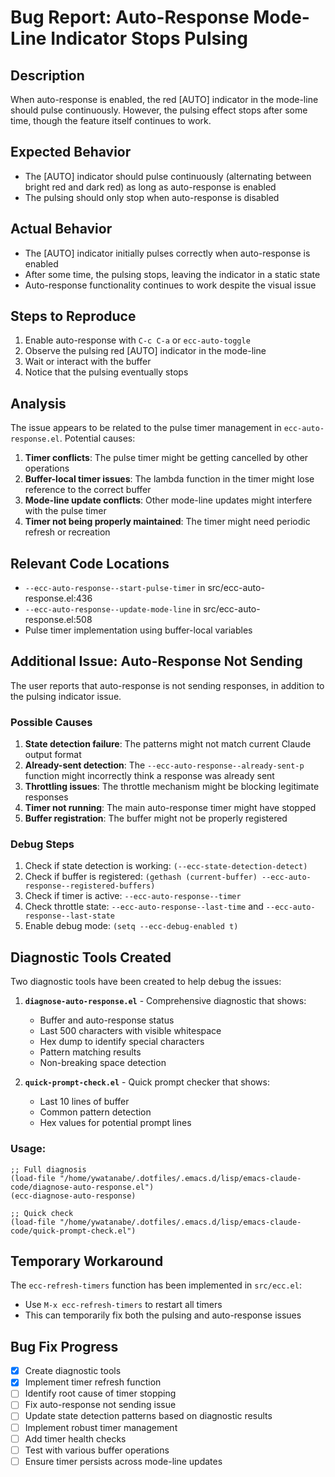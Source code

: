 <!-- ---
!-- Timestamp: 2025-05-31 07:31:00
!-- Author: ywatanabe
!-- File: /home/ywatanabe/.dotfiles/.emacs.d/lisp/emacs-claude-code/project_management/bug_reports/bug-report-auto-response-indicator-stops-pulsing.md
!-- --- -->

# Bug Report: Auto-Response Mode-Line Indicator Stops Pulsing

## Description
When auto-response is enabled, the red [AUTO] indicator in the mode-line should pulse continuously. However, the pulsing effect stops after some time, though the feature itself continues to work.

## Expected Behavior
- The [AUTO] indicator should pulse continuously (alternating between bright red and dark red) as long as auto-response is enabled
- The pulsing should only stop when auto-response is disabled

## Actual Behavior
- The [AUTO] indicator initially pulses correctly when auto-response is enabled
- After some time, the pulsing stops, leaving the indicator in a static state
- Auto-response functionality continues to work despite the visual issue

## Steps to Reproduce
1. Enable auto-response with `C-c C-a` or `ecc-auto-toggle`
2. Observe the pulsing red [AUTO] indicator in the mode-line
3. Wait or interact with the buffer
4. Notice that the pulsing eventually stops

## Analysis
The issue appears to be related to the pulse timer management in `ecc-auto-response.el`. Potential causes:

1. **Timer conflicts**: The pulse timer might be getting cancelled by other operations
2. **Buffer-local timer issues**: The lambda function in the timer might lose reference to the correct buffer
3. **Mode-line update conflicts**: Other mode-line updates might interfere with the pulse timer
4. **Timer not being properly maintained**: The timer might need periodic refresh or recreation

## Relevant Code Locations
- `--ecc-auto-response--start-pulse-timer` in src/ecc-auto-response.el:436
- `--ecc-auto-response--update-mode-line` in src/ecc-auto-response.el:508
- Pulse timer implementation using buffer-local variables

## Additional Issue: Auto-Response Not Sending

The user reports that auto-response is not sending responses, in addition to the pulsing indicator issue.

### Possible Causes
1. **State detection failure**: The patterns might not match current Claude output format
2. **Already-sent detection**: The `--ecc-auto-response--already-sent-p` function might incorrectly think a response was already sent
3. **Throttling issues**: The throttle mechanism might be blocking legitimate responses
4. **Timer not running**: The main auto-response timer might have stopped
5. **Buffer registration**: The buffer might not be properly registered

### Debug Steps
1. Check if state detection is working: `(--ecc-state-detection-detect)`
2. Check if buffer is registered: `(gethash (current-buffer) --ecc-auto-response--registered-buffers)`
3. Check if timer is active: `--ecc-auto-response--timer`
4. Check throttle state: `--ecc-auto-response--last-time` and `--ecc-auto-response--last-state`
5. Enable debug mode: `(setq --ecc-debug-enabled t)`

## Diagnostic Tools Created

Two diagnostic tools have been created to help debug the issues:

1. **`diagnose-auto-response.el`** - Comprehensive diagnostic that shows:
   - Buffer and auto-response status
   - Last 500 characters with visible whitespace
   - Hex dump to identify special characters
   - Pattern matching results
   - Non-breaking space detection

2. **`quick-prompt-check.el`** - Quick prompt checker that shows:
   - Last 10 lines of buffer
   - Common pattern detection
   - Hex values for potential prompt lines

### Usage:
```elisp
;; Full diagnosis
(load-file "/home/ywatanabe/.dotfiles/.emacs.d/lisp/emacs-claude-code/diagnose-auto-response.el")
(ecc-diagnose-auto-response)

;; Quick check
(load-file "/home/ywatanabe/.dotfiles/.emacs.d/lisp/emacs-claude-code/quick-prompt-check.el")
```

## Temporary Workaround

The `ecc-refresh-timers` function has been implemented in `src/ecc.el`:
- Use `M-x ecc-refresh-timers` to restart all timers
- This can temporarily fix both the pulsing and auto-response issues

## Bug Fix Progress
- [x] Create diagnostic tools
- [x] Implement timer refresh function
- [ ] Identify root cause of timer stopping
- [ ] Fix auto-response not sending issue
- [ ] Update state detection patterns based on diagnostic results
- [ ] Implement robust timer management
- [ ] Add timer health checks
- [ ] Test with various buffer operations
- [ ] Ensure timer persists across mode-line updates

<!-- EOF -->